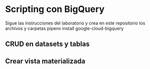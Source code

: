 # Scripting con BigQuery
Sigue las instrucciones del laboratorio y crea en este repositorio los archivos y carpetas
pipenv install google-cloud-bigquery 
## CRUD en datasets y tablas

## Crear vista materializada


